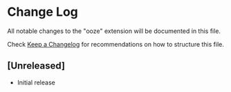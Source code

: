 # Change Log

All notable changes to the "ooze" extension will be documented in this file.

Check [Keep a Changelog](http://keepachangelog.com/) for recommendations on how to structure this file.

## [Unreleased]

- Initial release
